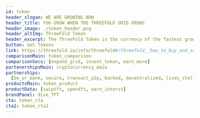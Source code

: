 ```yaml
---
id: token
header_slogan: WE ARE GROWING NOW
header_title: YOU GROW WHEN THE THREEFOLD GRID GROWS
header_image: ./token_header.png
header_altImg: ThreeFold Token
header_excerpt: The ThreeFold Token is the currency of the fastest growing P2P internet network on the planet. The perfect time to get involved in our growth is now.
button: Get Tokens
link: https://threefold.io/info/threefold#/threefold__how_to_buy_and_sell
comparisonMain: token_comparison
comparisonSecs: [expand_grid, invest_token, earn_more]
partenershipsMain: cryptocurrency_main
partnerships:
  [be_ur_bank, secure, transact_p2p, backed, decentralized, lives_stellar]
productsMain: token_product
productData: [swiptft, spendft, earn_interst]
brandPanel: dive_TFT
cta: token_cta
cta2: token_cta2
---
```

